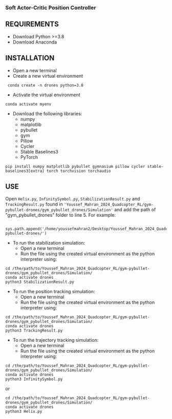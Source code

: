 ### Soft Actor-Critic Position Controller
## REQUIREMENTS 
- Download Python >=3.8
- Download Anaconda
## INSTALLATION
- Open a new terminal
- Create a new virtual environment
```
 conda create -n drones python=3.8
```
- Activate the virtual environment
```
conda activate myenv
```
- Download the following libraries:
	- numpy
	- matplotlib
	- pybullet
	- gym
	- Pillow
	- Cycler
	- Stable Baselines3
	- PyTorch
```
pip install numpy matplotlib pybullet gymnasium pillow cycler stable-baselines3[extra] torch torchvision torchaudio 
```
## USE
Open `Helix.py`, `InfinitySymbol.py`, `StabilizationResult.py` and `TrackingResult.py` found in `'Youssef_Mahran_2024_Quadcopter_RL/gym-pybullet-drones/gym_pybullet_drones/Simulation'` and add the path of "gym_pybullet_drones" folder to line 5. 
For example:
```
   sys.path.append('/home/youssefmahran2/Desktop/Youssef_Mahran_2024_Quadcopter_RL/gym-pybullet-drones/')
```
- To run the stabilization simulation:
	- Open a new terminal
	- Run the file using the created virtual environment as the python interpreter using:
```
cd /the/path/to/Youssef_Mahran_2024_Quadcopter_RL/gym-pybullet-drones/gym_pybullet_drones/Simulation/
conda activate drones
python3 StabilizationResult.py
```

- To run the position tracking simulation:
	- Open a new terminal
	- Run the file using the created virtual environment as the python interpreter using:
```
cd /the/path/to/Youssef_Mahran_2024_Quadcopter_RL/gym-pybullet-drones/gym_pybullet_drones/Simulation/
conda activate drones
python3 TrackingResult.py
```

- To run the trajectory tracking simulation:
	- Open a new terminal
	- Run the file using the created virtual environment as the python interpreter using:
```
cd /the/path/to/Youssef_Mahran_2024_Quadcopter_RL/gym-pybullet-drones/gym_pybullet_drones/Simulation/
conda activate drones
python3 InfinitySymbol.py
```
or
```
cd /the/path/to/Youssef_Mahran_2024_Quadcopter_RL/gym-pybullet-drones/gym_pybullet_drones/Simulation/
conda activate drones
python3 Helix.py
```
